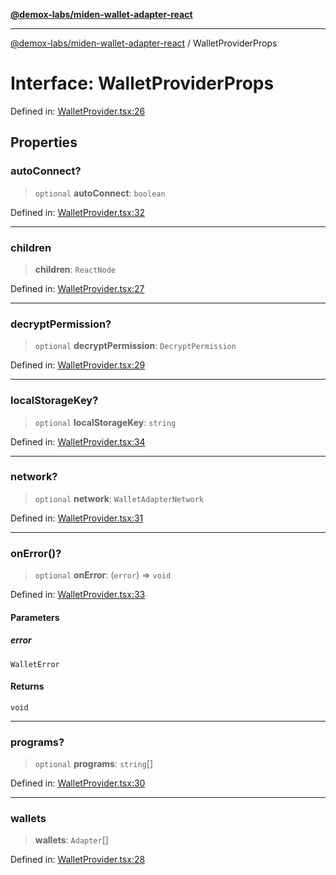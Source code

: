 [**@demox-labs/miden-wallet-adapter-react**](../README.md)

***

[@demox-labs/miden-wallet-adapter-react](../globals.md) / WalletProviderProps

# Interface: WalletProviderProps

Defined in: [WalletProvider.tsx:26](https://github.com/demox-labs/miden-wallet-adapter/blob/945eae693dfd04e72f79c45431d1d0335907d921/packages/core/react/WalletProvider.tsx#L26)

## Properties

### autoConnect?

> `optional` **autoConnect**: `boolean`

Defined in: [WalletProvider.tsx:32](https://github.com/demox-labs/miden-wallet-adapter/blob/945eae693dfd04e72f79c45431d1d0335907d921/packages/core/react/WalletProvider.tsx#L32)

***

### children

> **children**: `ReactNode`

Defined in: [WalletProvider.tsx:27](https://github.com/demox-labs/miden-wallet-adapter/blob/945eae693dfd04e72f79c45431d1d0335907d921/packages/core/react/WalletProvider.tsx#L27)

***

### decryptPermission?

> `optional` **decryptPermission**: `DecryptPermission`

Defined in: [WalletProvider.tsx:29](https://github.com/demox-labs/miden-wallet-adapter/blob/945eae693dfd04e72f79c45431d1d0335907d921/packages/core/react/WalletProvider.tsx#L29)

***

### localStorageKey?

> `optional` **localStorageKey**: `string`

Defined in: [WalletProvider.tsx:34](https://github.com/demox-labs/miden-wallet-adapter/blob/945eae693dfd04e72f79c45431d1d0335907d921/packages/core/react/WalletProvider.tsx#L34)

***

### network?

> `optional` **network**: `WalletAdapterNetwork`

Defined in: [WalletProvider.tsx:31](https://github.com/demox-labs/miden-wallet-adapter/blob/945eae693dfd04e72f79c45431d1d0335907d921/packages/core/react/WalletProvider.tsx#L31)

***

### onError()?

> `optional` **onError**: (`error`) => `void`

Defined in: [WalletProvider.tsx:33](https://github.com/demox-labs/miden-wallet-adapter/blob/945eae693dfd04e72f79c45431d1d0335907d921/packages/core/react/WalletProvider.tsx#L33)

#### Parameters

##### error

`WalletError`

#### Returns

`void`

***

### programs?

> `optional` **programs**: `string`[]

Defined in: [WalletProvider.tsx:30](https://github.com/demox-labs/miden-wallet-adapter/blob/945eae693dfd04e72f79c45431d1d0335907d921/packages/core/react/WalletProvider.tsx#L30)

***

### wallets

> **wallets**: `Adapter`[]

Defined in: [WalletProvider.tsx:28](https://github.com/demox-labs/miden-wallet-adapter/blob/945eae693dfd04e72f79c45431d1d0335907d921/packages/core/react/WalletProvider.tsx#L28)
